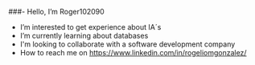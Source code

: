 ###- Hello, I’m Roger102090
-  I’m interested to get experience about IA´s
-  I’m currently learning about databases
-  I'm looking to collaborate with a software development company
-  How to reach me on https://www.linkedin.com/in/rogeliomgonzalez/

<!---
Roger102090/Roger102090 is a ✨ special ✨ repository because its `README.md` (this file) appears on your GitHub profile.
You can click the Preview link to take a look at your changes.
--->

